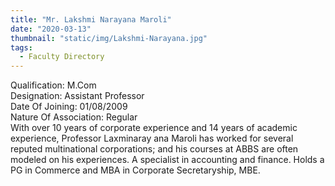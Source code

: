 ```yaml
---
title: "Mr. Lakshmi Narayana Maroli"
date: "2020-03-13"
thumbnail: "static/img/Lakshmi-Narayana.jpg"
tags:
  - Faculty Directory
---
```


Qualification: M.Com  
Designation: Assistant Professor  
Date Of Joining: 01/08/2009  
Nature Of Association: Regular  
With over 10 years of corporate experience and 14 years of academic experience, Professor Laxminaray ana Maroli has worked for several reputed multinational corporations; and his courses at ABBS are often modeled on his experiences. A specialist in accounting and finance. Holds a PG in Commerce and MBA in Corporate Secretaryship, MBE.
